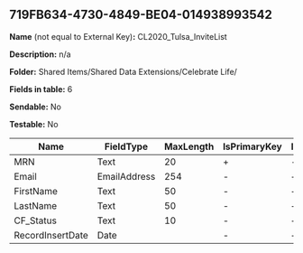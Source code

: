 ## 719FB634-4730-4849-BE04-014938993542

**Name** (not equal to External Key)**:** CL2020_Tulsa_InviteList

**Description:** n/a

**Folder:** Shared Items/Shared Data Extensions/Celebrate Life/

**Fields in table:** 6

**Sendable:** No

**Testable:** No

| Name | FieldType | MaxLength | IsPrimaryKey | IsNullable | DefaultValue |
| --- | --- | --- | --- | --- | --- |
| MRN | Text | 20 | + | - |  |
| Email | EmailAddress | 254 | - | + |  |
| FirstName | Text | 50 | - | + |  |
| LastName | Text | 50 | - | + |  |
| CF_Status | Text | 10 | - | + |  |
| RecordInsertDate | Date |  | - | + | GETDATE() |
